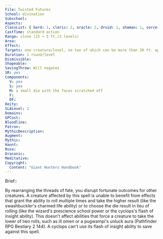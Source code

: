```yaml
---
File: Twisted Futures
School: divination
Subschool: 
Aspects: 
ClassList: { bard: 1, cleric: 2, oracle: 2, druid: 1, shaman: 1, sorcerer: 2, wizard: 2, witch: 1 }
CastTime: standard action
Range: close (25 + 5 ft./2 levels)
Area: 
Effect: 
Targets: one creature/level, no two of which can be more than 30 ft. apart
Duration: 1 round/level
Dismissible: 
Shapeable: 
SavingThrow: Will negates
SR: yes
Components:
  V: yes
  S: yes
  M: a small die with the faces scratched off
  F: 
  DF: 
Deity: 
SLALevel: 2
Domains: 
GPCost: 
Bloodline: 
Patron: 
MythicDescription: 
Augment: 
Mythic: 
Haunt: 
Ruse: 
Draconic: 
Meditative: 
Copyright:
  Content: "Giant Hunters Handbook"
---
```

Brief:: 

By rearranging the threads of fate, you disrupt fortunate outcomes for other creatures. A creature affected by this spell is unable to benefit from effects that grant the ability to roll multiple times and take the higher result (like the swashbuckler's charmed life ability) or to choose the die result in lieu of rolling (like the wizard's prescience school power or the cyclops's flash of insight ability). This doesn't affect abilities that force a creature to take the lower of two rolls, such as ill omen or a pugwampi's unluck aura (Pathfinder RPG Bestiary 2 144). A cyclops can't use its flash of insight ability to save against this spell.
